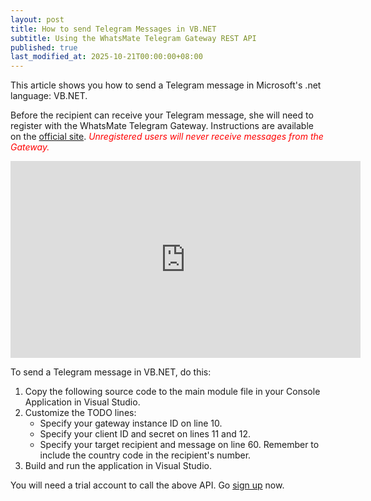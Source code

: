 ```yaml
---
layout: post
title: How to send Telegram Messages in VB.NET
subtitle: Using the WhatsMate Telegram Gateway REST API
published: true
last_modified_at: 2025-10-21T00:00:00+08:00
---
```


This article shows you how to send a Telegram message in Microsoft's .net language: VB.NET.

Before the recipient can receive your Telegram message, she will need to register with the WhatsMate Telegram Gateway. Instructions are available on the [official site](https://www.whatsmate.net/telegram-gateway-api.html). <span style="color:red">*Unregistered users will never receive messages from the Gateway.*</span>


<iframe width="560" height="315" src="https://www.youtube.com/embed/ur7PBgGhI28?rel=0&cc_load_policy=1" frameborder="0" allowfullscreen></iframe>


To send a Telegram message in VB.NET, do this:

1. Copy the following source code to the main module file in your Console Application in Visual Studio.  <script src="https://gist.github.com/whatsmate/72d4e510e19e7d384e52bbab08a1678e.js"></script>
2. Customize the TODO lines:
   * Specify your gateway instance ID on line 10.
   * Specify your client ID and secret on lines 11 and 12.
   * Specify your target recipient and message on line 60. Remember to include the country code in the recipient's number.
3. Build and run the application in Visual Studio.


You will need a trial account to call the above API. Go [sign up](https://www.whatsmate.net/telegram-gateway-api.html) now.



<br>

